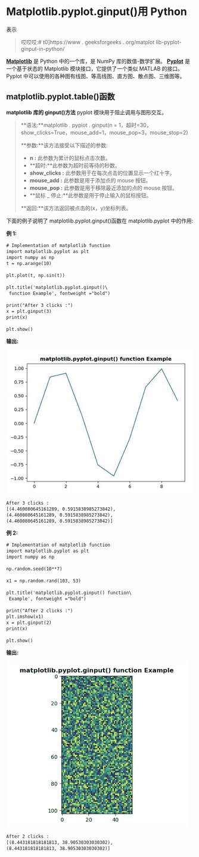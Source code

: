 # Matplotlib.pyplot.ginput()用 Python

表示

> 哎哎哎:# t0]https://www . geeksforgeeks . org/matplot lib-pyplot-ginput-in-python/

**[Matplotlib](https://www.geeksforgeeks.org/python-introduction-matplotlib/)** 是 Python 中的一个库，是 NumPy 库的数值-数学扩展。 **[Pyplot](https://www.geeksforgeeks.org/pyplot-in-matplotlib/)** 是一个基于状态的 Matplotlib 模块接口，它提供了一个类似 MATLAB 的接口。Pyplot 中可以使用的各种图有线图、等高线图、直方图、散点图、三维图等。

## matplotlib.pyplot.table()函数

**matplotlib 库的 ginput()方法** pyplot 模块用于阻止调用与图形交互。

> **语法:**matplotlib . pyplot . ginput(n = 1，超时=30，show_clicks=True，mouse_add=1，mouse_pop=3，mouse_stop=2)
> 
> **参数:**该方法接受以下描述的参数:
> 
> *   **n :** 此参数为累计的鼠标点击次数。
> *   **超时:**此参数为超时前等待的秒数。
> *   **show_clicks :** 此参数用于在每次点击的位置显示一个红十字。
> *   **mouse_add :** 此参数是用于添加点的 mouse 按钮。
> *   **mouse_pop :** 此参数是用于移除最近添加的点的 mouse 按钮。
> *   **鼠标 _ 停止:**此参数是用于停止输入的鼠标按钮。
> 
> **返回:**该方法返回被点击的(x，y)坐标列表。

下面的例子说明了 matplotlib.pyplot.ginput()函数在 matplotlib.pyplot 中的作用:

**例 1:**

```
# Implementation of matplotlib function
import matplotlib.pyplot as plt
import numpy as np
t = np.arange(10)

plt.plot(t, np.sin(t))

plt.title('matplotlib.pyplot.ginput()\
 function Example', fontweight ="bold")

print("After 3 clicks :")
x = plt.ginput(3)
print(x)

plt.show()
```

**输出:**

![](img/3ad6dce0548dcdfffd74bab928ec207b.png)

```
After 3 clicks :
[(4.460080645161289, 0.5915838985273842), 
(4.460080645161289, 0.5915838985273842), 
(4.460080645161289, 0.5915838985273842)]

```

**例 2:**

```
# Implementation of matplotlib function
import matplotlib.pyplot as plt
import numpy as np

np.random.seed(10**7)

x1 = np.random.rand(103, 53) 

plt.title('matplotlib.pyplot.ginput() function\
 Example', fontweight ="bold")

print("After 2 clicks :")
plt.imshow(x1)
x = plt.ginput(2) 
print(x)

plt.show()
```

**输出:**

![](img/786342d6b0fd08465a9404a791ed3ee2.png)

```
After 2 clicks :
[(8.443181818181813, 38.90530303030302), 
(8.443181818181813, 38.90530303030302)]

```